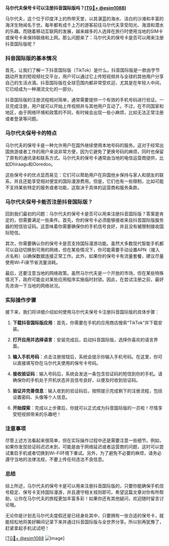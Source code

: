 **马尔代夫保号卡可以注册抖音国际版吗？[[TG💪+ @esim1088](https://t.me/s/esim1088)]**

马尔代夫，这个位于印度洋上的热带天堂，以其湛蓝的海水、洁白的沙滩和丰富的海洋生物闻名于世。每年都有成千上万的游客前往马尔代夫享受阳光、海浪和潜水的乐趣。而随着移动互联网的发展，越来越多的人选择在旅行时使用当地的SIM卡或保号卡来保持联络和上网。那么问题来了：马尔代夫的保号卡是否可以用来注册抖音国际版呢？

### 抖音国际版的基本情况

首先，让我们了解一下抖音国际版（TikTok）是什么。抖音国际版是一款由字节跳动开发的短视频社交平台，用户可以通过它上传短视频并与全球的其他用户分享自己的生活点滴。抖音国际版在全球范围内都非常受欢迎，尤其是在年轻人中间，它已经成为一种潮流文化的一部分。

抖音国际版的注册流程相对简单，通常需要提供一个有效的手机号码进行验证。一旦完成注册，用户就可以开始上传视频并与其他用户互动了。不过，在不同国家和地区，由于网络环境和政策的不同，有时候会出现一些小麻烦，比如无法正常注册或者登录等问题。

### 马尔代夫保号卡的特点

马尔代夫的保号卡是一种允许用户在国外继续使用本地号码的服务。这对于经常出国旅游或者工作的用户来说非常方便，因为它避免了更换号码的麻烦，同时也保留了原有的通讯录和联系方式。马尔代夫的保号卡通常由当地的电信运营商提供，比如Dhiraagu和Ooredoo。

这些保号卡的优点显而易见：它们可以帮助用户在异国他乡保持与家人和朋友的联系，并且还能享受相对便宜的国际漫游费用。但是，它们也有一些限制，比如可能不支持某些特定的服务或者功能，这取决于具体的运营商和服务条款。

### 马尔代夫保号卡能否注册抖音国际版？

回到我们最初的问题：马尔代夫的保号卡是否可以用来注册抖音国际版？答案是肯定的，但需要满足一些条件。首先，你的保号卡必须能够接收来自抖音国际版服务器的短信验证码。这意味着你需要确保你的手机信号良好，并且没有被限制接收国际短信。

其次，你需要确认你的保号卡是否支持国际漫游功能。虽然大多数现代智能手机都可以自动切换到可用的网络，但在某些情况下，你可能需要手动设置APN（接入点名称）以确保数据连接正常工作。此外，如果你的保号卡有流量套餐，建议尽量使用Wi-Fi来节省流量消耗。

最后，还要注意当地的网络政策。虽然马尔代夫是一个开放的市场，但在某些特殊情况下，政府可能会对某些应用程序实施临时封锁。因此，在尝试注册之前，最好先咨询一下当地的网络状况。

### 实际操作步骤

接下来，我们将详细介绍如何使用马尔代夫保号卡注册抖音国际版的具体步骤：

1. **下载抖音国际版应用**：首先，你需要在手机的应用商店搜索“TikTok”并下载安装。
   
2. **打开应用并选择语言**：安装完成后，启动抖音国际版，选择你喜欢的语言界面。

3. **输入手机号码**：点击注册按钮后，系统会提示你输入手机号码。在这里，你可以直接填写你在马尔代夫使用的保号卡号码。

4. **接收验证码**：输入号码后，系统会发送一条包含验证码的短信到你的手机。请确保你的手机处于开机状态并且信号良好，以便及时收到验证码。

5. **验证并完善信息**：输入收到的验证码后，按照提示完成剩下的注册流程，包括设置密码、头像等个人信息。

6. **开始探索**：完成以上步骤后，你就可以正式成为抖音国际版的一员啦！尽情享受短视频带来的乐趣吧！

### 注意事项

尽管上述方法看起来很简单，但在实际操作过程中还是需要注意一些细节。例如，如果你发现验证码迟迟未到，可能是由于网络延迟或者运营商的问题，这时可以尝试重启手机或者切换到Wi-Fi环境下重试。另外，为了避免不必要的麻烦，请务必遵守当地的法律法规，不要上传任何违法不良信息。

### 总结

综上所述，马尔代夫的保号卡是可以用来注册抖音国际版的，只要你能确保手机信号稳定、保号卡支持国际漫游，并且遵守相关规则即可。希望这篇文章对你有所帮助，让你在马尔代夫的旅程更加丰富多彩！如果你还有其他疑问，欢迎随时留言讨论哦。

无论你是计划去马尔代夫度假还是已经身处其中，只要拥有一张合适的保号卡，就能轻松地将美好瞬间记录下来并通过抖音国际版与全世界分享。所以别再犹豫了，赶紧拿起手机试试吧！

[[TG💪+ @esim1088](https://t.me/s/esim1088) ![Image](https://i.postimg.cc/4NQfJmqS/Snipaste-2025-05-13-00-14-12.png)]